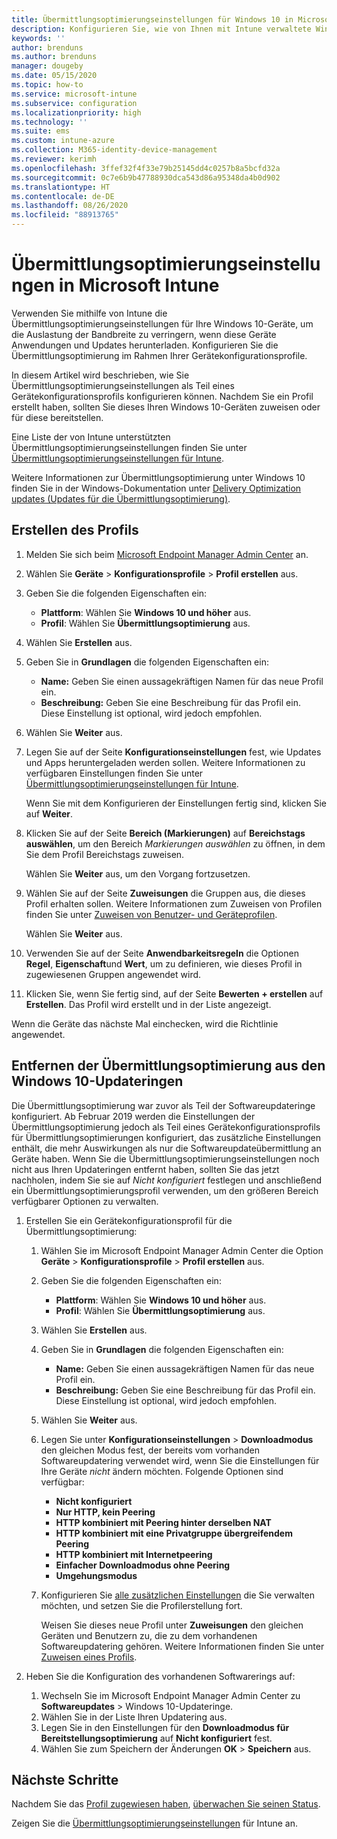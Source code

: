 ```yaml
---
title: Übermittlungsoptimierungseinstellungen für Windows 10 in Microsoft Intune – Azure | Microsoft-Dokumentation
description: Konfigurieren Sie, wie von Ihnen mit Intune verwaltete Windows 10-Geräte die Übermittlungsoptimierung verwenden sollen. Erstellen Sie in Intune ein Gerätekonfigurationsprofil zum Installieren von Updates über das Internet. Erfahren Sie auch, wie vorhandene Updateringe durch ein Übermittlungsoptimierungsprofil ersetzt werden.
keywords: ''
author: brenduns
ms.author: brenduns
manager: dougeby
ms.date: 05/15/2020
ms.topic: how-to
ms.service: microsoft-intune
ms.subservice: configuration
ms.localizationpriority: high
ms.technology: ''
ms.suite: ems
ms.custom: intune-azure
ms.collection: M365-identity-device-management
ms.reviewer: kerimh
ms.openlocfilehash: 3ffef32f4f33e79b25145dd4c0257b8a5bcfd32a
ms.sourcegitcommit: 0c7e6b9b47788930dca543d86a95348da4b0d902
ms.translationtype: HT
ms.contentlocale: de-DE
ms.lasthandoff: 08/26/2020
ms.locfileid: "88913765"
---
```

# <a name="delivery-optimization-settings-in-microsoft-intune"></a>Übermittlungsoptimierungseinstellungen in Microsoft Intune

Verwenden Sie mithilfe von Intune die Übermittlungsoptimierungseinstellungen für Ihre Windows 10-Geräte, um die Auslastung der Bandbreite zu verringern, wenn diese Geräte Anwendungen und Updates herunterladen. Konfigurieren Sie die Übermittlungsoptimierung im Rahmen Ihrer Gerätekonfigurationsprofile.  

In diesem Artikel wird beschrieben, wie Sie Übermittlungsoptimierungseinstellungen als Teil eines Gerätekonfigurationsprofils konfigurieren können. Nachdem Sie ein Profil erstellt haben, sollten Sie dieses Ihren Windows 10-Geräten zuweisen oder für diese bereitstellen.

Eine Liste der von Intune unterstützten Übermittlungsoptimierungseinstellungen finden Sie unter [Übermittlungsoptimierungseinstellungen für Intune](delivery-optimization-settings.md).  

Weitere Informationen zur Übermittlungsoptimierung unter Windows 10 finden Sie in der Windows-Dokumentation unter [Delivery Optimization updates (Updates für die Übermittlungsoptimierung)](/windows/deployment/update/waas-delivery-optimization).  

## <a name="create-the-profile"></a>Erstellen des Profils

1. Melden Sie sich beim [Microsoft Endpoint Manager Admin Center](https://go.microsoft.com/fwlink/?linkid=2109431) an.

2. Wählen Sie **Geräte** > **Konfigurationsprofile** > **Profil erstellen** aus.

3. Geben Sie die folgenden Eigenschaften ein:

   - **Plattform**: Wählen Sie **Windows 10 und höher** aus.
   - **Profil**: Wählen Sie **Übermittlungsoptimierung** aus.

4. Wählen Sie **Erstellen** aus.

5. Geben Sie in **Grundlagen** die folgenden Eigenschaften ein:

   - **Name:** Geben Sie einen aussagekräftigen Namen für das neue Profil ein.
   - **Beschreibung:** Geben Sie eine Beschreibung für das Profil ein. Diese Einstellung ist optional, wird jedoch empfohlen.

6. Wählen Sie **Weiter** aus.

7. Legen Sie auf der Seite **Konfigurationseinstellungen** fest, wie Updates und Apps heruntergeladen werden sollen. Weitere Informationen zu verfügbaren Einstellungen finden Sie unter [Übermittlungsoptimierungseinstellungen für Intune](delivery-optimization-settings.md).

   Wenn Sie mit dem Konfigurieren der Einstellungen fertig sind, klicken Sie auf **Weiter**.

8. Klicken Sie auf der Seite **Bereich (Markierungen)** auf **Bereichstags auswählen**, um den Bereich *Markierungen auswählen* zu öffnen, in dem Sie dem Profil Bereichstags zuweisen.
  
   Wählen Sie **Weiter** aus, um den Vorgang fortzusetzen.

9. Wählen Sie auf der Seite **Zuweisungen** die Gruppen aus, die dieses Profil erhalten sollen. Weitere Informationen zum Zuweisen von Profilen finden Sie unter [Zuweisen von Benutzer- und Geräteprofilen](../configuration/device-profile-assign.md).

   Wählen Sie **Weiter** aus.

10. Verwenden Sie auf der Seite **Anwendbarkeitsregeln** die Optionen **Regel**, **Eigenschaft**und **Wert**, um zu definieren, wie dieses Profil in zugewiesenen Gruppen angewendet wird.

11. Klicken Sie, wenn Sie fertig sind, auf der Seite **Bewerten + erstellen** auf **Erstellen**. Das Profil wird erstellt und in der Liste angezeigt.

Wenn die Geräte das nächste Mal einchecken, wird die Richtlinie angewendet.

## <a name="remove-delivery-optimization-from-windows-10-update-rings"></a>Entfernen der Übermittlungsoptimierung aus den Windows 10-Updateringen

Die Übermittlungsoptimierung war zuvor als Teil der Softwareupdateringe konfiguriert. Ab Februar 2019 werden die Einstellungen der Übermittlungsoptimierung jedoch als Teil eines Gerätekonfigurationsprofils für Übermittlungsoptimierungen konfiguriert, das zusätzliche Einstellungen enthält, die mehr Auswirkungen als nur die Softwareupdateübermittlung an Geräte haben. Wenn Sie die Übermittlungsoptimierungseinstellungen noch nicht aus Ihren Updateringen entfernt haben, sollten Sie das jetzt nachholen, indem Sie sie auf *Nicht konfiguriert* festlegen und anschließend ein Übermittlungsoptimierungsprofil verwenden, um den größeren Bereich verfügbarer Optionen zu verwalten.

1. Erstellen Sie ein Gerätekonfigurationsprofil für die Übermittlungsoptimierung:

    1. Wählen Sie im Microsoft Endpoint Manager Admin Center die Option **Geräte** > **Konfigurationsprofile** > **Profil erstellen** aus.
    2. Geben Sie die folgenden Eigenschaften ein:

        - **Plattform**: Wählen Sie **Windows 10 und höher** aus.
        - **Profil**: Wählen Sie **Übermittlungsoptimierung** aus.

    3. Wählen Sie **Erstellen** aus.
    4. Geben Sie in **Grundlagen** die folgenden Eigenschaften ein:

        - **Name:** Geben Sie einen aussagekräftigen Namen für das neue Profil ein.
        - **Beschreibung:** Geben Sie eine Beschreibung für das Profil ein. Diese Einstellung ist optional, wird jedoch empfohlen.

    5. Wählen Sie **Weiter** aus.
    6. Legen Sie unter **Konfigurationseinstellungen** > **Downloadmodus** den gleichen Modus fest, der bereits vom vorhanden Softwareupdatering verwendet wird, wenn Sie die Einstellungen für Ihre Geräte *nicht* ändern möchten. Folgende Optionen sind verfügbar:

        - **Nicht konfiguriert**
        - **Nur HTTP, kein Peering**
        - **HTTP kombiniert mit Peering hinter derselben NAT**
        - **HTTP kombiniert mit eine Privatgruppe übergreifendem Peering**
        - **HTTP kombiniert mit Internetpeering**
        - **Einfacher Downloadmodus ohne Peering**
        - **Umgehungsmodus**

    7. Konfigurieren Sie [alle zusätzlichen Einstellungen](delivery-optimization-settings.md) die Sie verwalten möchten, und setzen Sie die Profilerstellung fort.

        Weisen Sie dieses neue Profil unter **Zuweisungen** den gleichen Geräten und Benutzern zu, die zu dem vorhandenen Softwareupdatering gehören. Weitere Informationen finden Sie unter [Zuweisen eines Profils](device-profile-assign.md).

2. Heben Sie die Konfiguration des vorhandenen Softwarerings auf:

    1. Wechseln Sie im Microsoft Endpoint Manager Admin Center zu **Softwareupdates** > Windows 10-Updateringe.
    2. Wählen Sie in der Liste Ihren Updatering aus.
    3. Legen Sie in den Einstellungen für den **Downloadmodus für Bereitstellungsoptimierung** auf **Nicht konfiguriert** fest.
    4. Wählen Sie zum Speichern der Änderungen **OK** > **Speichern** aus.

## <a name="next-steps"></a>Nächste Schritte

Nachdem Sie das [Profil zugewiesen haben](device-profile-assign.md), [überwachen Sie seinen Status](device-profile-monitor.md).

Zeigen Sie die [Übermittlungsoptimierungseinstellungen](delivery-optimization-settings.md) für Intune an.